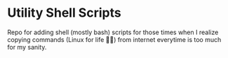 # Utility Shell Scripts

Repo for adding shell (mostly bash) scripts for those times when I realize copying commands (Linux for life 👌🏻) from internet everytime is too much for my sanity.

